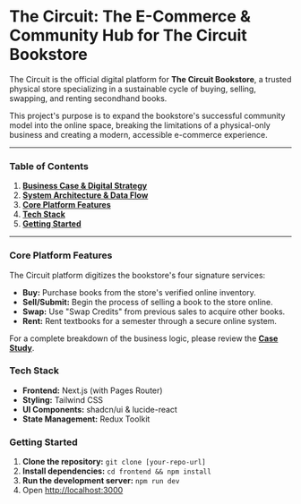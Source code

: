 # The Circuit: The E-Commerce & Community Hub for The Circuit Bookstore

The Circuit is the official digital platform for **The Circuit Bookstore**, a trusted physical store specializing in a sustainable cycle of buying, selling, swapping, and renting secondhand books.

This project's purpose is to expand the bookstore's successful community model into the online space, breaking the limitations of a physical-only business and creating a modern, accessible e-commerce experience.

---

### Table of Contents

1.  [**Business Case & Digital Strategy**](./CASE_STUDY.md)
2.  [**System Architecture & Data Flow**](./ARCHITECTURE.md)
3.  [**Core Platform Features**](#core-platform-features)
4.  [**Tech Stack**](#tech-stack)
5.  [**Getting Started**](#getting-started)

---

### Core Platform Features

The Circuit platform digitizes the bookstore's four signature services:

*   **Buy:** Purchase books from the store's verified online inventory.
*   **Sell/Submit:** Begin the process of selling a book to the store online.
*   **Swap:** Use "Swap Credits" from previous sales to acquire other books.
*   **Rent:** Rent textbooks for a semester through a secure online system.

For a complete breakdown of the business logic, please review the [**Case Study**](./CASE_STUDY.md).

### Tech Stack

*   **Frontend:** Next.js (with Pages Router)
*   **Styling:** Tailwind CSS
*   **UI Components:** shadcn/ui & lucide-react
*   **State Management:** Redux Toolkit

### Getting Started

1.  **Clone the repository:** `git clone [your-repo-url]`
2.  **Install dependencies:** `cd frontend && npm install`
3.  **Run the development server:** `npm run dev`
4.  Open [http://localhost:3000](http://localhost:3000)